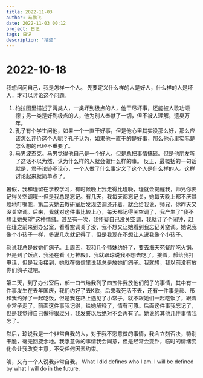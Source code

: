 ```yaml
---
title: 2022-11-03
author: 马鹏飞
date: 2022-11-03 00:12
project: 日记
tags: 日记
description: "描述"
---
```

# 2022-10-18

我想问问自己，我是怎样一个人。
先要定义什么样的人是好人，什么样的人是坏人，才可以讨论这个问题。
1. 柏拉图里描述了两类人，一类坏到极点的人，他干尽坏事，还能被人歌功颂德；另一类是好到极点的人，他为别人奉献了一切，但不被人理解，遗臭万年。
2. 孔子有个学生问他，如果一个一直干好事，但是他心里其实没那么好，那么应该怎么评价这个人呢？孔子认为，如果他一直干的是好事，那么他心里实际是怎么想的已经不重要了。
3. 马男波杰克。马男觉得他自己是一个好人，但是总把事情搞砸。但是他朋友听了这话不以为然，认为什么样的人就会做什么样的事。
反正，最概括的一句话就是，君子论迹不论心，一个人做了什么事定义了这个人是什么样的人。这样讨论起来就简单点了。

暑假，我和瑾留在学校学习，有时候晚上我走得比瑾晚，瑾就会提醒我，师兄你要记得关空调哦～但是我总是忘记。有几天，我每天都忘记关，她每天晚上都不厌其烦地叮嘱我，第二天她去教研室后发现空调还开着，就会给我说，师兄，你昨天又没关空调。后来，我就对这件事比较上心，每天都记得关空调了，我产生了“我不想让她失望”这种情绪。甚至有一次，我怀疑自己没关空调，我就订了个闹钟，赶在瑾之前来到办公室，看看空调关了没，我不想又让她看到我忘记关空调。她说我像个小孩子一样，多说几次就记得了，但是我现在不想让人说我像个小孩子。

郝说我总是放她们鸽子。上周五，我和几个师妹约好了，要去海天苑餐厅吃火锅，但是到了饭点，我还在看《万神殿》，我就跟琼说我不想去吃了。接着，郝给我打电话，但是我没接到，她就在微信里说我总是放她们鸽子。我就想，我以前没有放你们鸽子过吧。

第二天，到了办公室后，郝一口气给我列了四五件我放他们鸽子的事情，其中有一件事发生在去年国庆，我们约好了去K歌，后来我死活不去，还有一件事是郝、彤和我约好了一起吃饭，但是我在路上遇见了小常子，就不跟她们一起吃饭了，跟着小常子走了。前面这件事我记得，给她解释了，情有可原。后面这件事我忘记了，但是我觉得自己做得很过分，我发誓以后绝对不会再有了。她说的其他几件事情我忘了。

然后，琼说我是一个非常自我的人，对于我不愿意做的事情，我会立刻否决，特别干脆，毫无回旋余地。我愿意做的事情我会同意，但是经常会变卦，临时的情绪变化会让我改变主意，不受任何因素约束。

唉，又有一个人说我非常自我。
What I did defines who I am.
I will be defined by what I will do in the future.